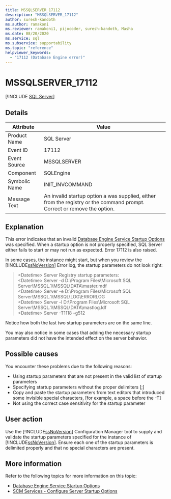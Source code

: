 ```yaml
---
title: MSSQLSERVER_17112
description: "MSSQLSERVER_17112"
author: suresh-kandoth
ms.author: ramakoni
ms.reviewer: ramakoni1, pijocoder, suresh-kandoth, Masha
ms.date: 08/20/2020
ms.service: sql
ms.subservice: supportability
ms.topic: "reference"
helpviewer_keywords:
  - "17112 (Database Engine error)"
---
```

# MSSQLSERVER_17112
 [!INCLUDE [SQL Server](../../includes/applies-to-version/sqlserver.md)]

## Details

|Attribute|Value|
|---|---|
|Product Name|SQL Server|
|Event ID|17112|
|Event Source|MSSQLSERVER|
|Component|SQLEngine|
|Symbolic Name|INIT_INVCOMMAND|
|Message Text|An invalid startup option a was supplied, either from the registry or the command prompt. Correct or remove the option.|

## Explanation

This error indicates that an invalid [Database Engine Service Startup Options](../../database-engine/configure-windows/database-engine-service-startup-options.md) was specified. When a startup option is not properly specified, SQL Server either fails to start or may not run as expected. Error 17112 is also raised.

In some cases, the instance might start, but when you review the [!INCLUDE[ssNoVersion](../../includes/ssnoversion-md.md)] Error log, the startup parameters do not look right:

> \<Datetime> Server Registry startup parameters:  
\<Datetime> Server -d D:\Program Files\Microsoft SQL Server\MSSQL.1\MSSQL\DATA\master.mdf  
\<Datetime> Server -e D:\Program Files\Microsoft SQL Server\MSSQL.1\MSSQL\LOG\ERRORLOG  
\<Datetime> Server -l D:\Program Files\Microsoft SQL Server\MSSQL.1\MSSQL\DATA\mastlog.ldf  
\<Datetime> Server -T1118 -g512

Notice how both the last two startup parameters are on the same line.

You may also notice in some cases that adding the necessary startup parameters did not have the intended effect on the server behavior.

## Possible causes

You encounter these problems due to the following reasons:

- Using startup parameters that are not present in the valid list of startup parameters
- Specifying startup parameters without the proper delimiters [;]
- Copy and paste the startup parameters from text editors that introduced some invisible special characters, [for example, a space before the -T]
- Not using the correct case sensitivity for the startup parameter

## User action

Use the [!INCLUDE[ssNoVersion](../../includes/ssnoversion-md.md)] Configuration Manager tool to supply and validate the startup parameters specified for the instance of [!INCLUDE[ssNoVersion](../../includes/ssnoversion-md.md)]. Ensure each one of the startup parameters is delimited properly and that no special characters are present.

## More information

Refer to the following topics for more information on this topic:

- [Database Engine Service Startup Options](../../database-engine/configure-windows/database-engine-service-startup-options.md)
- [SCM Services - Configure Server Startup Options](../../database-engine/configure-windows/scm-services-configure-server-startup-options.md)
